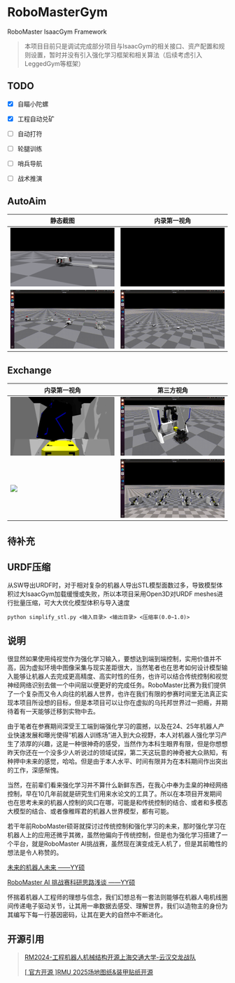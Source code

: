 # RoboMasterGym

RoboMaster IsaacGym Framework

> 本项目目前只是调试完成部分项目与IsaacGym的相关接口、资产配置和规则设置，暂时并没有引入强化学习框架和相关算法（后续考虑引入LeggedGym等框架）
## TODO

- [x] 自瞄小陀螺
- [x] 工程自动兑矿
- [ ] 自动打符
- [ ] 轮腿训练
- [ ] 哨兵导航
- [ ] 战术推演


## AutoAim
| 静态截图 | 内录第一视角 |
|----------|--------------|
| <img src="doc/autoaim.png" width="350"> | <img src="doc/autoaim_1st.gif" width="350"> |
| <img src="doc/autoaim_test.gif" width="350"> | <img src="doc/autoaim_multi.gif" width="350"> |

## Exchange
| 内录第一视角 | 第三方视角 |
|----------|------------|
| <img src="doc/exchange.png" width="350"> | <img src="doc/exchange_3rd.gif" width="350"> |
| <img src="doc/exchange_base.gif" width="350"> | <img src="doc/exchange_multi.gif" width="350"> |

## 待补充

## URDF压缩

从SW导出URDF时，对于相对复杂的机器人导出STL模型面数过多，导致模型体积过大IsaacGym加载缓慢或失败，所以本项目采用Open3D对URDF meshes进行批量压缩，可大大优化模型体积与导入速度

```
python simplify_stl.py <输入目录> <输出目录> <压缩率(0.0~1.0)>
```

## 说明
很显然如果使用纯视觉作为强化学习输入，要想达到端到端控制，实用价值并不高，因为虚拟环境中图像采集与现实差距很大，当然笔者也在思考如何设计模型输入能够让机器人去完成更高精度、高实时性的任务，也许可以结合传统控制和视觉神经网络识别去做一个中间层以便更好的完成任务。RoboMaster比赛为我们提供了一个复杂而又令人向往的机器人世界，也许在我们有限的参赛时间里无法真正实现本项目所设想的目标，但是本项目可以让你在虚拟的乌托邦世界过一把瘾，并期待着有一天能够迁移到实物中去。

由于笔者在参赛期间深受王工端到端强化学习的震撼，以及在24、25年机器人产业快速发展和曝光使得“机器人训练场”进入到大众视野，本人对机器人强化学习产生了浓厚的兴趣，这是一种很神奇的感受，当然作为本科生眼界有限，但是你想想昨天你还在一个没多少人听说过的领域试探，第二天这玩意的神奇被大众熟知，有种押中未来的感觉，哈哈。但是由于本人水平、时间有限并为在本科期间作出突出的工作，深感惭愧。

当然，在前辈们看来强化学习并不算什么新鲜东西，在我心中奉为圭臬的神经网络控制，早在10几年前就是研究生们用来水论文的工具了。所以在本项目开发期间也在思考未来的机器人控制的风口在哪，可能是和传统控制的结合、或者和多模态大模型的结合、或者像稚晖君的机器人世界模型，都有可能。

若干年前RoboMaster硕哥就探讨过传统控制和强化学习的未来，那时强化学习在机器人上的应用还微乎其微，虽然他偏向于传统控制，但是也为强化学习搭建了一个平台，就是RoboMaster AI挑战赛，虽然现在演变成无人机了，但是其前瞻性的想法是令人称赞的。

[未来的机器人未来 ——YY硕](https://zhuanlan.zhihu.com/p/27235639)

[RoboMaster AI 挑战赛科研思路浅谈 ——YY硕](https://zhuanlan.zhihu.com/p/33110675)

怀揣着机器人工程师的理想与信念，我们幻想总有一套法则能够在机器人电机线圈间传递电子驱动关节，让其用一串数据去感受、理解世界，我们以造物主的身份为其编写下每一行基因密码，让其在更大的自然中不断进化。

## 开源引用
>[RM2024-工程机器人机械结构开源上海交通大学-云汉交龙战队](https://bbs.robomaster.com/article/54080?source=4)
>
>[[ 官方开源 ]RMU 2025场地图纸&装甲贴纸开源](https://bbs.robomaster.com/article/372035?source=4)
